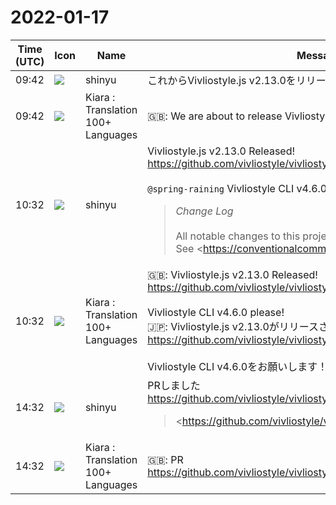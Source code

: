 # 2022-01-17

|Time (UTC)|Icon|Name|Message|
|---|---|---|---|
|09:42|![](https://avatars.slack-edge.com/2018-04-27/354445776386_e258f5ed5ba887b08668_72.jpg)|shinyu|これからVivliostyle.js v2.13.0をリリースします。|
|09:42|![](https://avatars.slack-edge.com/2021-08-02/2324149410423_2aa7423c4133ecb9f168_72.png)|Kiara : Translation 100+ Languages|🇬🇧: We are about to release Vivliostyle.js v2.13.0.|
|10:32|![](https://avatars.slack-edge.com/2018-04-27/354445776386_e258f5ed5ba887b08668_72.jpg)|shinyu|Vivliostyle.js v2.13.0 Released!<br><https://github.com/vivliostyle/vivliostyle.js/blob/master/CHANGELOG.md><br><br>`@spring-raining` Vivliostyle CLI v4.6.0 please!<br><blockquote>*Change Log*<br><br>All notable changes to this project will be documented in this file.  <br>See <https://conventionalcommits.org|Conventional Commits> for commit guidelines.<br><br>*<https://github.com/vivliostyle/vivliostyle.js/compare/v2.12.1...v2.13.0|2.13.0> (2022-01-17)*<br>*Bug Fixes*<br><br>• "The target resource is invalid" error caused by TOC with non-HTML links (<https://github.com/vivliostyle/vivliostyle.js/commit/d90e2aa2af33a3677005a1fa4e4b93f9ac2cfee3|d90e2aa>), closes <https://github.com/vivliostyle/vivliostyle.js/issues/839|#839><br>• CSS parser error, failed to parse stylesheet (<https://github.com/vivliostyle/vivliostyle.js/commit/a5a48d28a0d6f2862d7e78edc775b6f4c5e20eb7|a5a48d2>), closes <https://github.com/vivliostyle/vivliostyle.js/issues/827|#827><br>• Layout problem with Web fonts (<https://github.com/vivliostyle/vivliostyle.js/commit/79cf301ffb7803d941e5f2e3aa7616b692d991b7|79cf301>), closes <https://github.com/vivliostyle/vivliostyle.js/issues/829|#829><br>• Pseudo elements should not be generated when content is none (<https://github.com/vivliostyle/vivliostyle.js/commit/342f5a0356e07882c6e51729f4ec4b7e514f8d65|342f5a0>), closes <https://github.com/vivliostyle/vivliostyle.js/issues/832|#832><br>• Viewer page position should be kept after the heading ID changed (<https://github.com/vivliostyle/vivliostyle.js/commit/9c8024542049191173160dad2df0f1a5b39c64af|9c80245>), closes <https://github.com/vivliostyle/vivliostyle.js/issues/826|#826><br><br>*Features*<br><br>• Allow JavaScript in HTML documents (<https://github.com/vivliostyle/vivliostyle.js/commit/ccd31da5ff3eba91432953580483548cecd84859|ccd31da>), closes <https://github.com/vivliostyle/vivliostyle.js/issues/733|#733> <https://github.com/vivliostyle/vivliostyle.js/issues/735|#735><br>• *viewer:* Add zoom URL parameter to keep zoom value on reloading (<https://github.com/vivliostyle/vivliostyle.js/commit/3bdab51e557ccb358be3c2c69d36448ca08fd890|3bdab51>), closes <https://github.com/vivliostyle/vivliostyle.js/issues/825|#825><br><br>*<https://github.com/vivliostyle/vivliostyle.js/compare/v2.12.0...v2.12.1|2.12.1> (2021-11-19)*<br>*Bug Fixes*<br><br>• MathJax not enabled with inline TeX notation (<https://github.com/vivliostyle/vivliostyle.js/commit/e7da5a21ff7f9bbaca1cbaff0864b4e797ec3683|e7da5a2>), closes <https://github.com/vivliostyle/vivliostyle.js/issues/815|#815><br>• Ruby broken at column/page break (<https://github.com/vivliostyle/vivliostyle.js/commit/5dfc0490a2edde4054a8e2a6c4297af095be60c4|5dfc049>), closes <https://github.com/vivliostyle/vivliostyle.js/issues/821|#821><br>• Text with ruby overflowed at column/page break (<https://github.com/vivliostyle/vivliostyle.js/commit/f15534d71157d1245e81eea8247f0ce3f7f92cf7|f15534d>), closes <https://github.com/vivliostyle/vivliostyle.js/issues/816|#816><br><br>*<https://github.com/vivliostyle/vivliostyle.js/compare/v2.11.3...v2.12.0|2.12.0> (2021-11-13)*<br>*Features*<br><br>• Support CSS hanging-punctuation property (<https://github.com/vivliostyle/vivliostyle.js/commit/f85b36e6cbae67f3d137f856ef202fd53d640c4f|f85b36e>)<br>• Support CSS text-spacing property (<https://github.com/vivliostyle/vivliostyle.js/commit/dfebffbac1bf1ea3872c7f02e47419c250a2af34|dfebffb>), closes <https://github.com/vivliostyle/vivliostyle.js/issues/595|#595><br><br>*<https://github.com/vivliostyle/vivliostyle.js/compare/v2.11.2...v2.11.3|2.11.3> (2021-10-31)*<br>*Bug Fixes*<br><br>• Error: E_FONT_FAMILY_INCONSISTENT (<https://github.com/vivliostyle/vivliostyle.js/commit/9d7be19df541706519a5709499a6d34b9c018efc|9d7be19>), closes <https://github.com/vivliostyle/vivliostyle.js/issues/797|#797><br>• Page/column last line not justified when justify is specified on root (<https://github.com/vivliostyle/vivliostyle.js/commit/e2c97064299c72b23950b244f3c2c38cba5d7aee|e2c9706>), closes <https://github.com/vivliostyle/vivliostyle.js/issues/803|#803><br>• Root element styles not inherited to page context in multi-column layout (<https://github.com/vivliostyle/vivliostyle.js/commit/83f8ee715f3a3d57e2f8ba257ee795fe8b746654|83f8ee7>), closes <https://github.com/vivliostyle/vivliostyle.js/issues/800|#800><br>• Ruby broken when page float exists (<https://github.com/vivliostyle/vivliostyle.js/commit/376db9afcce7c8884ed3809717d5fb41ecc25f44|376db9a>), closes <https://github.com/vivliostyle/vivliostyle.js/issues/804|#804><br>• Ruby with rp elements broken at page break (<https://github.com/vivliostyle/vivliostyle.js/commit/11ad5cf9e26b665e0e58ea171211ba47b7cae542|11ad5cf>), closes <https://github.com/vivliostyle/vivliostyle.js/issues/808|#808><br>• Text overflow at column/page break (<https://github.com/vivliostyle/vivliostyle.js/commit/824d5b642ce752f23ce0bd179f06a23374eace14|824d5b6>), closes <https://github.com/vivliostyle/vivliostyle.js/issues/811|#811><br>• Text overflow at column/page break when wbr tag is used (<https://github.com/vivliostyle/vivliostyle.js/commit/57e358ab01348ea9e7865bf0e0fe47bf2b513162|57e358a>), closes <https://github.com/vivliostyle/vivliostyle.js/issues/802|#802><br>• TypeError: Cannot read properties of null (reading 'readingProgression') (<https://github.com/vivliostyle/vivliostyle.js/commit/b5d4acd7288fa0e44e61ac17ca26915b54201608|b5d4acd>), closes <https://github.com/vivliostyle/vivliostyle.js/issues/796|#796><br><br>*<https://github.com/vivliostyle/vivliostyle.js/compare/v2.11.1...v2.11.2|2.11.2> (2021-10-17)*<br>*Bug Fixes*<br><br>• Workaround for Chromium problem of inconsistent screen and print layout (<https://github.com/vivliostyle/vivliostyle.js/commit/08f23370cc1aa82231a9705cbe597f4137955fc7|08f2337>), closes <https://github.com/vivliostyle/vivliostyle.js/issues/758|#758> <https://github.com/vivliostyle/vivliostyle.js/issues/793|#793><br>• Wrong hyphenation at bottom of page (<https://github.com/vivliostyle/vivliostyle.js/commit/bcbc72c45f35879351e495b69ddb22d8b41852b0|bcbc72c>), closes <https://github.com/vivliostyle/vivliostyle.js/issues/792|#792><br><br>*<https://github.com/vivliostyle/vivliostyle.js/compare/v2.11.0...v2.11.1|2.11.1> (2021-10-08)*<br>*Bug Fixes*<br><br>• column-fill:balance on vertical writing mode causes columns left-aligned (<https://github.com/vivliostyle/vivliostyle.js/commit/fe55f36543879541b3028ee52bca94d805f21879|fe55f36>), closes <https://github.com/vivliostyle/vivliostyle.js/issues/544|#544><br>• Consecutive ruby elements cause line overflow (<https://github.com/vivliostyle/vivliostyle.js/commit/7c57ddbd7602c31da084b93024ad8d730fe3a0d2|7c57ddb>)<br>• float:inline-start and inline-end misinterpreted as float:right (<https://github.com/vivliostyle/vivliostyle.js/commit/2e714815265dbcba2fd938e40f2d7c5452f23018|2e71481>), closes <https://github.com/vivliostyle/vivliostyle.js/issues/789|#789><br>• Inline-block or ruby at beginning of a block causes unexpected page/column break (<https://github.com/vivliostyle/vivliostyle.js/commit/0631dfe69cf4d10dd9529b79874163d4242e2c2c|0631dfe>), closes <https://github.com/vivliostyle/vivliostyle.js/issues/546|#546><br>• No break opportunity between math or svg (<https://github.com/vivliostyle/vivliostyle.js/commit/ea08a020d3db9a8e35e7e8cf6cb82d6154c04023|ea08a02>), closes <https://github.com/vivliostyle/vivliostyle.js/issues/750|#750><br><br>*<https://github.com/vivliostyle/vivliostyle.js/compare/v2.10.0...v2.11.0|2.11.0> (2021-09-29)*<br>*Bug Fixes*<br><br>• *viewer:* unwanted text deselection when mouse out of buttons (<https://github.com/vivliostyle/vivliostyle.js/commit/63c533537518084822fec004d1f252adef8286e7|63c5335>)<br><br>*Features*<br><br>• *viewer:* Add basic text find feature (<https://github.com/vivliostyle/vivliostyle.js/commit/f85d7313eab142e7f0b4f4967230c5d8f02b63f8|f85d731>), closes <https://github.com/vivliostyle/vivliostyle.js/issues/575|#575><br>• *viewer:* Disable Find and Text Smaller/Larger buttons for fixed layout EPUBs (<https://github.com/vivliostyle/vivliostyle.js/commit/fa0ae2e3aad8a91eb3d7b6be76ad91bba0aedaff|fa0ae2e>)<br><br>*<https://github.com/vivliostyle/vivliostyle.js/compare/v2.9.1...v2.10.0|2.10.0> (2021-09-17)*<br>*Bug Fixes*<br><br>• Default body margin should be 0 in paged media (<https://github.com/vivliostyle/vivliostyle.js/commit/8…</blockquote>|
|10:32|![](https://avatars.slack-edge.com/2021-08-02/2324149410423_2aa7423c4133ecb9f168_72.png)|Kiara : Translation 100+ Languages|🇬🇧: Vivliostyle.js v2.13.0 Released!<br><https://github.com/vivliostyle/vivliostyle.js/blob/master/CHANGELOG.md><br><br> Vivliostyle CLI v4.6.0 please!<br>🇯🇵: Vivliostyle.js v2.13.0がリリースされました！<br><https://github.com/vivliostyle/vivliostyle.js/blob/master/CHANGELOG.md><br><br> Vivliostyle CLI v4.6.0をお願いします！|
|14:32|![](https://avatars.slack-edge.com/2018-04-27/354445776386_e258f5ed5ba887b08668_72.jpg)|shinyu|PRしました<br><https://github.com/vivliostyle/vivliostyle-cli/pull/235><br><blockquote><https://github.com/vivliostyle/vivliostyle.js/releases/tag/v2.13.0|https://github.com/vivliostyle/vivliostyle.js/releases/tag/v2.13.0><br><br>*Bug Fixes*<br><br>• "The target resource is invalid" error caused by TOC with non-HTML links<br>• CSS parser error, failed to parse stylesheet<br>• Layout problem with Web fonts<br>• Pseudo elements should not be generated when content is none<br>• Viewer page position should be kept after the heading ID changed<br><br>*Features*<br><br>• Allow JavaScript in HTML documents<br>• *viewer:* Add zoom URL parameter to keep zoom value on reloading</blockquote>|
|14:32|![](https://avatars.slack-edge.com/2021-08-02/2324149410423_2aa7423c4133ecb9f168_72.png)|Kiara : Translation 100+ Languages|🇬🇧: PR<br><https://github.com/vivliostyle/vivliostyle-cli/pull/235>|
